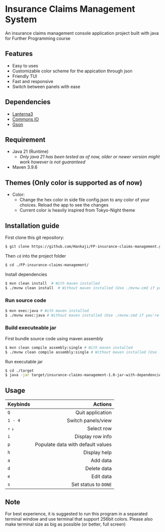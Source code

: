 # Insurance Claims Management System 
An insurance claims management console application project built with java for Further Programming course

## Features
- Easy to uses
- Customizable color scheme for the appication through json
- Friendly TUI
- Fast and responsive
- Switch between panels with ease

## Dependencies
- [Lanterna3](https://github.com/mabe02/lanterna)
- [Commons IO](https://commons.apache.org/proper/commons-io/)
- [Gson](https://github.com/google/gson)

## Requirement
- Java 21 (Runtime)
  - *Only java 21 has been tested as of now, older or newer version might work however is not guaranteed*
- Maven 3.9.6

## Themes (Only color is supported as of now)
- Color:
  - Change the hex color in side file config.json to any color of your choices. Reload the app to see the changes
  - Current color is heavily inspired from Tokyo-Night theme

## Installation guide

First clone this git repository:
```bash
$ git clone https://github.com/Hankaji/FP-insurance-claims-management.git
```

Then `cd` into the project folder

```bash
$ cd ./FP-insurance-claims-management/
```

Install dependencies
```bash
$ mvn clean install  # With maven installed
$ ./mvnw clean install  # Without maven installed (Use ./mvnw.cmd if you're on Window)
```

### Run source code

```bash
$ mvn exec:java # With maven installed
$ ./mvnw exec:java # Without maven installed (Use ./mvnw.cmd if you're on Window)
```

### Build executeable jar

First bundle source code using maven assembly

```bash
$ mvn clean compile assembly:single # With maven installed
$ ./mvnw clean compile assembly:single # Without maven installed (Use ./mvnw.cmd if you're on Window)
```

Run executable jar

```bash
$ cd ./target
$ java -jar target/insurance-claims-management-1.0-jar-with-dependencies.jar
```

## Usage

| Keybinds  | Actions                           |
| --------  | --------------------------------: |
| `Q`       | Quit application                  |
| `1 - 4`   | Switch panels/view                |
| `↑` `↓`   | Select row                        |
| `i`       | Display row info                  |
| `p`       | Populate data with default values |
| `h`       | Display help                      |
| `a`       | Add data                          |
| `d`       | Delete data                       |
| `e`       | Edit data                         |
| `s`       | Set status to `DONE`              |

## Note

For best experience, it is suggested to run this program in a separated terminal window and use terminal that support 256bit colors. Please also make terminal size as big as possible (or better, full screen)
